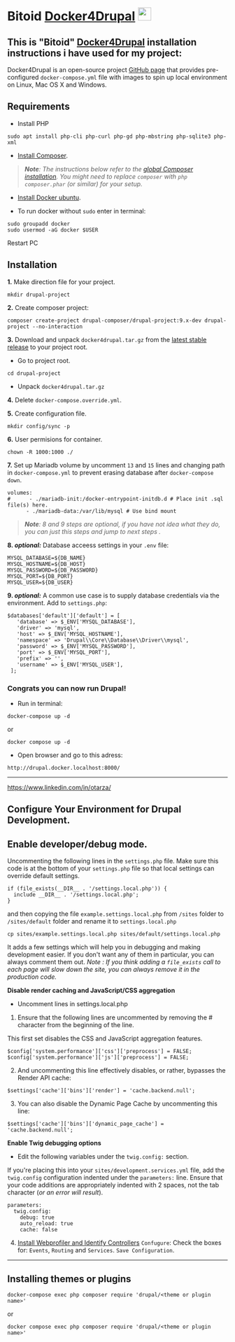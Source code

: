 # Bitoid [Docker4Drupal](https://github.com/wodby/docker4drupal) <a href="https://github.com/wodby/docker4drupal"><img src="https://seeklogo.com/images/D/drupal-logo-AD2AF3310E-seeklogo.com.png" width="30"></a>
## This is "Bitoid" [Docker4Drupal](https://github.com/wodby/docker4drupal) installation instructions i have used for my project:

Docker4Drupal is an open-source project [GitHub page](https://github.com/wodby/docker4drupal) that provides pre-configured `docker-compose.yml` file with images to spin up local environment on Linux, Mac OS X and Windows.

## Requirements ##
* Install PHP
```
sudo apt install php-cli php-curl php-gd php-mbstring php-sqlite3 php-xml
```

* [Install Composer](https://getcomposer.org/doc/00-intro.md#installation-linux-unix-osx).

> _**Note**: The instructions below refer to the [global Composer installation](https://getcomposer.org/doc/00-intro.md#globally).
You might need to replace `composer` with `php composer.phar` (or similar) for your setup._

* [Install Docker ubuntu](https://docs.docker.com/engine/install/ubuntu/).

* To run docker without `sudo` enter in terminal:
```
sudo groupadd docker
sudo usermod -aG docker $USER
```
Restart PC 

## Installation ##

**1.** Make direction file for your project.
```
mkdir drupal-project
```

**2.** Create composer project:
```
composer create-project drupal-composer/drupal-project:9.x-dev drupal-project --no-interaction
```

**3.** Download and unpack `docker4drupal.tar.gz` from the [latest stable release](https://github.com/wodby/docker4drupal/releases) to your project root.
* Go to project root.
```
cd drupal-project
```
* Unpack `docker4drupal.tar.gz`

**4.** Delete `docker-compose.override.yml`.

**5.** Create configuration file.
```
mkdir config/sync -p
```

**6.** User permisions for container.
```
chown -R 1000:1000 ./
```
**7.** Set up Mariadb volume by uncomment `13` and `15` lines and changing path in `docker-compose.yml` to prevent erasing database after `docker-compose down`.
```
volumes:
#      - ./mariadb-init:/docker-entrypoint-initdb.d # Place init .sql file(s) here.
      - ./mariadb-data:/var/lib/mysql # Use bind mount
```
> _**Note**: 8 and 9 steps are optional, if you have not idea what they do, you can just this steps and jump to next steps ._

**8. _optional:_** Database acceess settings in your `.env` file:
```
MYSQL_DATABASE=${DB_NAME}
MYSQL_HOSTNAME=${DB_HOST}
MYSQL_PASSWORD=${DB_PASSWORD}
MYSQL_PORT=${DB_PORT}
MYSQL_USER=${DB_USER}
```
**9. _optional:_** A common use case is to supply database credentials via the environment. Add to `settings.php`:
```
$databases['default']['default'] = [
   'database' => $_ENV['MYSQL_DATABASE'],
   'driver' => 'mysql',
   'host' => $_ENV['MYSQL_HOSTNAME'],
   'namespace' => 'Drupal\\Core\\Database\\Driver\\mysql',
   'password' => $_ENV['MYSQL_PASSWORD'],
   'port' => $_ENV['MYSQL_PORT'],
   'prefix' => '',
   'username' => $_ENV['MYSQL_USER'],
 ];
```


### Congrats you can now run Drupal!
* Run in terminal:
```
docker-compose up -d
```
or
```
docker compose up -d
```

[^Note]: docker compose is newer version of docker-composer.

* Open browser and go to this adress:
 ```
 http://drupal.docker.localhost:8000/
```
---------------------------------------------------------------------------------------------------------------------------------------------------------
https://www.linkedin.com/in/otarza/
## Configure Your Environment for Drupal Development. ##

## Enable developer/debug mode. ##
Uncommenting the following lines in the `settings.php` file. Make sure this code is at the bottom of your `settings.php` file so that local settings can override default settings.
```
if (file_exists(__DIR__ . '/settings.local.php')) {
  include __DIR__ . '/settings.local.php';
}
```
and then copying the file `example.settings.local.php` from `/sites` folder to `/sites/default` folder and rename it to `settings.local.php`
```
cp sites/example.settings.local.php sites/default/settings.local.php
```
It adds a few settings which will help you in debugging and making development easier. If you don't want any of them in particular, you can always comment them out.
_Note : If you think adding a `file_exists` call to each page will slow down the site, you can always remove it in the production code._

 **Disable render caching and JavaScript/CSS aggregation**
* Uncomment lines in settings.local.php
1. Ensure that the following lines are uncommented by removing the # character from the beginning of the line.

This first set disables the CSS and JavaScript aggregation features.
```
$config['system.performance']['css']['preprocess'] = FALSE;
$config['system.performance']['js']['preprocess'] = FALSE;
```
2. And uncommenting this line effectively disables, or rather, bypasses the Render API cache:
```
$settings['cache']['bins']['render'] = 'cache.backend.null';
```
3. You can also disable the Dynamic Page Cache by uncommenting this line:
```
$settings['cache']['bins']['dynamic_page_cache'] = 'cache.backend.null';
```
**Enable Twig debugging options**
* Edit the following variables under the `twig.config:` section.

If you're placing this into your `sites/development.services.yml` file, add the `twig.config` configuration indented under the `parameters:` line. Ensure that your code additions are appropriately indented with 2 spaces, not the tab character (_or an error will result_).
```
parameters:
  twig.config:
    debug: true
    auto_reload: true
    cache: false
```
4. [Install Webprofiler and Identify Controllers](https://www.drupal.org/project/devel)
`Confugure`:
Check the boxes for: `Events`, `Routing` and `Services`.
`Save Configuration`.
---------------------------------------------------------------------------------------------------------------------------------------------------------
## Installing themes or plugins ##
```
docker-compose exec php composer require 'drupal/<theme or plugin name>'
```
or
```
docker compose exec php composer require 'drupal/<theme or plugin name>'
```



